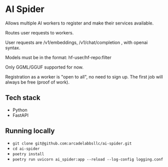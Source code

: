 # AI Spider

Allows multiple AI workers to register and make their services available.   

Routes user requests to workers.

User requests are /v1/embeddings, /v1/chat/completion , with openai syntax.

Models must be in the format:  hf-user/hf-repo:filter

Only GGML/GGUF supported for now.

Registration as a worker is "open to all", no need to sign up.  The first job will always be free (proof of work).

## Tech stack
- Python
- FastAPI

## Running locally

- `git clone git@github.com:arcadelabbsllc/ai-spider.git`
- `cd ai-spider`
- `poetry install`
- `poetry run uvicorn ai_spider:app --reload --log-config logging.conf`
